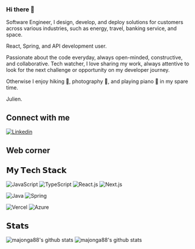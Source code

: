 ### Hi there 👋

Software Engineer, I design, develop, and deploy solutions for customers across various industries, such as energy, travel, banking service, and space. 

React, Spring, and API development user.

Passionate about the code everyday, always open-minded, constructive, and collaborative. Tech watcher, I love sharing my work, always attentive to look for the next challenge or opportunity on my developer journey. 

Otherwise I enjoy hiking 🥾, photography 📸, and playing piano 🎹 in my spare time.

Julien.

## Connect with me

[![Linkedin](https://img.shields.io/badge/linkedin-%230077B5.svg?style=for-the-badge&logo=linkedin&logoColor=white)](https://www.linkedin.com/in/julien-dedieu-228a1266/)

## Web corner



## 𝗠𝘆 𝗧𝗲𝗰h 𝗦𝘁𝗮𝗰𝗸

![JavaScript](https://img.shields.io/badge/-JavaScript-%23F7DF1C?style=for-the-badge&logo=javascript&logoColor=000000&labelColor=%23F7DF1C&color=%23FFCE5A)
![TypeScript](https://img.shields.io/badge/-TypeScript-007ACC?style=for-the-badge&logo=typescript&logoColor=white)
![React.js](https://img.shields.io/badge/-React.js-%23282C34?style=for-the-badge&logo=react)
![Next.js](https://img.shields.io/badge/-Next.js-%23000000?style=for-the-badge&logo=nextdotjs)

![Java](https://img.shields.io/badge/java-%23ED8B00.svg?style=for-the-badge&logo=openjdk&logoColor=white)
![Spring](https://img.shields.io/badge/spring-%236DB33F.svg?style=for-the-badge&logo=spring&logoColor=white)

![Vercel](https://img.shields.io/badge/vercel-%23000000.svg?style=for-the-badge&logo=vercel&logoColor=white)
![Azure](https://img.shields.io/badge/azure-%230072C6.svg?style=for-the-badge&logo=microsoftazure&logoColor=white)

## 𝗦𝘁𝗮𝘁𝘀

![majonga88's github stats](https://github-readme-stats.vercel.app/api?username=majonga88&show_icons=true&theme=dracula)
![majonga88's github stats](https://github-readme-stats.vercel.app/api/top-langs/?username=majonga88&layout=donut&theme=dracula)



<!--
**majonga88/majonga88** is a ✨ _special_ ✨ repository because its `README.md` (this file) appears on your GitHub profile.

Here are some ideas to get you started:

- 🔭 I’m currently working on ...
- 🌱 I’m currently learning ...
- 👯 I’m looking to collaborate on ...
- 🤔 I’m looking for help with ...
- 💬 Ask me about ...
- 📫 How to reach me: ...
- 😄 Pronouns: ...
- ⚡ Fun fact: ...
-->

